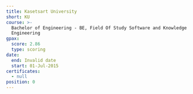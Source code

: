 ```yaml
---
title: Kasetsart University
short: KU
course: >-
  Bachelor of Engineering - BE, Field Of Study Software and Knowledge
  Engineering
gpax:
  score: 2.86
  type: scoring
date:
  end: Invalid date
  start: 01-Jul-2015
certificates:
  - null
position: 0
---
```


